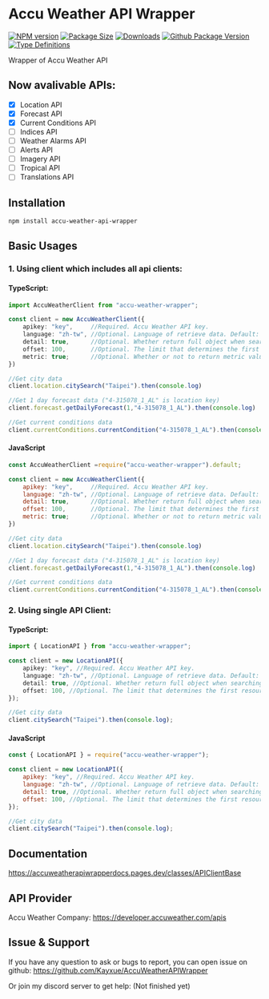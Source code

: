 # Accu Weather API Wrapper

[![NPM version](http://img.shields.io/npm/v/accu-weather-api-wrapper/latest?style=for-the-badge&logo=npm)](https://www.npmjs.com/package/accu-weather-api-wrapper)
[![Package Size](https://img.shields.io/bundlephobia/min/latest/accu-weather-api-wrapper?label=Bundle-size&style=for-the-badge&logo=npm)](https://www.npmjs.com/package/accu-weather-api-wrapper)
[![Downloads](https://img.shields.io/npm/dm/accu-weather-api-wrapper?style=for-the-badge&logo=npm)](https://www.npmjs.com/package/accu-weather-api-wrapper)
[![Github Package Version](http://img.shields.io/github/package-json/v/Kayxue/AccuWeatherAPIWrapper?style=for-the-badge&logo=git)](https://github.com/Kayxue/AccuWeatherAPIWrapper)
[![Type Definitions](http://img.shields.io/npm/types/accu-weather-api-wrapper?style=for-the-badge&logo=typescript)](https://www.npmjs.com/package/accu-weather-api-wrapper)

Wrapper of Accu Weather API

## Now avalivable APIs:

-   [x] Location API
-   [x] Forecast API
-   [x] Current Conditions API
-   [ ] Indices API
-   [ ] Weather Alarms API
-   [ ] Alerts API
-   [ ] Imagery API
-   [ ] Tropical API
-   [ ] Translations API

## Installation

```sh
npm install accu-weather-api-wrapper
```

## Basic Usages

### 1. Using client which includes all api clients:

#### TypeScript:

```ts
import AccuWeatherClient from "accu-weather-wrapper";

const client = new AccuWeatherClient({
    apikey: "key",     //Required. Accu Weather API key.
    language: "zh-tw", //Optional. Language of retrieve data. Default: "en-us
    detail: true,      //Optional. Whether return full object when searching. Default: false
    offset: 100,       //Optional. The limit that determines the first resource to be returned. Default: 100
    metric: true;      //Optional. Whether or not to return metric values. Default: false
})

//Get city data
client.location.citySearch("Taipei").then(console.log)

//Get 1 day forecast data ("4-315078_1_AL" is location key)
client.forecast.getDailyForecast(1,"4-315078_1_AL").then(console.log)

//Get current conditions data
client.currentConditions.currentCondition("4-315078_1_AL").then(console.log)
```

#### JavaScript

```js
const AccuWeatherClient =require("accu-weather-wrapper").default;

const client = new AccuWeatherClient({
    apikey: "key",     //Required. Accu Weather API key.
    language: "zh-tw", //Optional. Language of retrieve data. Default: "en-us
    detail: true,      //Optional. Whether return full object when searching. Default: false
    offset: 100,       //Optional. The limit that determines the first resource to be returned. Default: 100
    metric: true;      //Optional. Whether or not to return metric values. Default: false
})

//Get city data
client.location.citySearch("Taipei").then(console.log)

//Get 1 day forecast data ("4-315078_1_AL" is location key)
client.forecast.getDailyForecast(1,"4-315078_1_AL").then(console.log)

//Get current conditions data
client.currentConditions.currentCondition("4-315078_1_AL").then(console.log)
```

### 2. Using single API Client:

#### TypeScript:

```ts
import { LocationAPI } from "accu-weather-wrapper";

const client = new LocationAPI({
    apikey: "key", //Required. Accu Weather API key.
    language: "zh-tw", //Optional. Language of retrieve data. Default: "en-us
    detail: true, //Optional. Whether return full object when searching. Default: false
    offset: 100, //Optional. The limit that determines the first resource to be returned. Default: 100
});

//Get city data
client.citySearch("Taipei").then(console.log);
```

#### JavaScript

```js
const { LocationAPI } = require("accu-weather-wrapper");

const client = new LocationAPI({
    apikey: "key", //Required. Accu Weather API key.
    language: "zh-tw", //Optional. Language of retrieve data. Default: "en-us
    detail: true, //Optional. Whether return full object when searching. Default: false
    offset: 100, //Optional. The limit that determines the first resource to be returned. Default: 100
});

//Get city data
client.citySearch("Taipei").then(console.log);
```

## Documentation

https://accuweatherapiwrapperdocs.pages.dev/classes/APIClientBase

## API Provider

Accu Weather Company: https://developer.accuweather.com/apis

## Issue & Support

If you have any question to ask or bugs to report, you can open issue on github:
https://github.com/Kayxue/AccuWeatherAPIWrapper

Or join my discord server to get help:
(Not finished yet)

